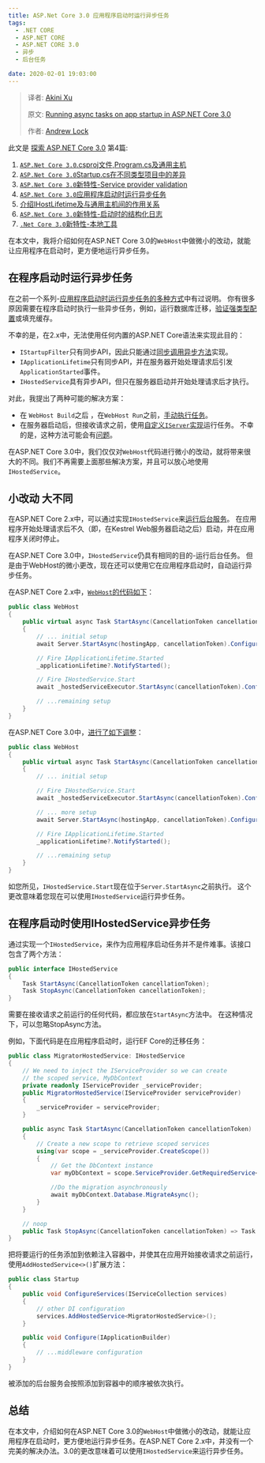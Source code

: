```yaml
---
title: ASP.Net Core 3.0 应用程序启动时运行异步任务
tags: 
  - .NET CORE
  - ASP.NET CORE
  - ASP.NET CORE 3.0
  - 异步
  - 后台任务

date: 2020-02-01 19:03:00
---
```


> 译者:  [Akini Xu](/)
>
> 原文:  [Running async tasks on app startup in ASP.NET Core 3.0](https://andrewlock.net/running-async-tasks-on-app-startup-in-asp-net-core-3/) 
>
> 作者:  [Andrew Lock](https://andrewlock.net/about/)
>

此文是 [探索 ASP.NET Core 3.0](/exploring-asp-net-core-3) 第4篇:

1. [`ASP.Net Core 3.0`.csproj文件,Program.cs及通用主机](/exploring-the-new-project-file-program-and-the-generic-host-in-asp-net-core-3/)
2. [`ASP.Net Core 3.0`Startup.cs在不同类型项目中的差异](/comparing-startup-between-the-asp-net-core-3-templates/)
3. [`ASP.Net Core 3.0`新特性-Service provider validation](/new-in-asp-net-core-3-service-provider-validation/)
4. [`ASP.Net Core 3.0`应用程序启动时运行异步任务](/running-async-tasks-on-app-startup-in-asp-net-core-3/)
5. [介绍IHostLifetime及与通用主机间的作用关系](/introducing-ihostlifetime-and-untangling-the-generic-host-startup-interactions/)
6. [`ASP.Net Core 3.0`新特性-启动时的结构化日志](/new-in-aspnetcore-3-structured-logging-for-startup-messages/)
7. [`.Net Core 3.0`新特性-本地工具](/new-in-net-core-3-local-tools)

在本文中，我将介绍如何在ASP.NET Core 3.0的`WebHost`中做微小的改动，就能让应用程序在启动时，更方便地运行异步任务。

 <!-- more --> 

## 在程序启动时运行异步任务

在之前一个系列-[应用程序启动时运行异步任务的多种方式](https://andrewlock.net/series/running-async-tasks-on-app-startup-in-asp-net-core/)中有过说明。 你有很多原因需要在程序启动时执行一些异步任务，例如，运行数据库迁移，[验证强类型配置](https://andrewlock.net/adding-validation-to-strongly-typed-configuration-objects-in-asp-net-core/)或填充缓存。

不幸的是，在2.x中，无法使用任何内置的ASP.NET Core语法来实现此目的：

- `IStartupFilter`只有同步API，因此只能通过[同步调用异步方法](https://github.com/davidfowl/AspNetCoreDiagnosticScenarios/blob/master/AsyncGuidance.md#asynchrony-is-viral)实现。
- `IApplicationLifetime`只有同步API，并在服务器开始处理请求后引发`ApplicationStarted`事件。
- `IHostedService`具有异步API，但只在服务器启动并开始处理请求后才执行。

对此，我提出了两种可能的解决方案：

- 在 `WebHost Build`之后 ，在`WebHost Run`之前，[手动执行任务](https://andrewlock.net/running-async-tasks-on-app-startup-in-asp-net-core-part-2/#an-example-async-database-migration)。
- 在服务器启动后，但接收请求之前，使用[自定义`IServer`实现](https://andrewlock.net/running-async-tasks-on-app-startup-in-asp-net-core-part-2/#an-alternative-approach-by-decorating-iserver)运行任务。 不幸的是，这种方法可能会有[问题](https://github.com/andrewlock/NetEscapades.AspNetCore.StartupTasks/issues/4)。

在ASP.NET Core 3.0中，我们仅仅对`WebHost`代码进行微小的改动，就将带来很大的不同。我们不再需要上面那些解决方案，并且可以放心地使用`IHostedService`。

## 小改动 大不同

在ASP.NET Core 2.x中，可以通过实现`IHostedService`来[运行后台服务](https://docs.microsoft.com/en-us/aspnet/core/fundamentals/host/hosted-services?view=aspnetcore-2.2&tabs=visual-studio)。 在应用程序开始处理请求后不久（即，在Kestrel Web服务器启动之后）启动，并在应用程序关闭时停止。

在ASP.NET Core 3.0中，`IHostedService`仍具有相同的目的-运行后台任务。 但是由于WebHost的微小更改，现在还可以使用它在应用程序启动时，自动运行异步任务。

在ASP.NET Core 2.x中，[`WebHost`的代码如下](https://github.com/aspnet/AspNetCore/blob/v2.1.12/src/Hosting/Hosting/src/Internal/WebHost.cs#L153)：

```cs
public class WebHost
{
    public virtual async Task StartAsync(CancellationToken cancellationToken = default)
    {
        // ... initial setup
        await Server.StartAsync(hostingApp, cancellationToken).ConfigureAwait(false);

        // Fire IApplicationLifetime.Started
        _applicationLifetime?.NotifyStarted();

        // Fire IHostedService.Start
        await _hostedServiceExecutor.StartAsync(cancellationToken).ConfigureAwait(false);

        // ...remaining setup
    }
}
```

在ASP.NET Core 3.0中，[进行了如下调整](https://github.com/aspnet/AspNetCore/blob/v3.0.0-preview9.19424.4/src/Hosting/Hosting/src/Internal/WebHost.cs#L154)：

```csharp
public class WebHost
{
    public virtual async Task StartAsync(CancellationToken cancellationToken = default)
    {
        // ... initial setup

        // Fire IHostedService.Start
        await _hostedServiceExecutor.StartAsync(cancellationToken).ConfigureAwait(false);

        // ... more setup
        await Server.StartAsync(hostingApp, cancellationToken).ConfigureAwait(false);

        // Fire IApplicationLifetime.Started
        _applicationLifetime?.NotifyStarted();

        // ...remaining setup
    }
}
```

如您所见，`IHostedService.Start`现在位于`Server.StartAsync`之前执行。 这个更改意味着您现在可以使用`IHostedService`运行异步任务。

## 在程序启动时使用IHostedService异步任务

通过实现一个`IHostedService`，来作为应用程序启动任务并不是件难事。该接口包含了两个方法： 

```csharp
public interface IHostedService
{
    Task StartAsync(CancellationToken cancellationToken);
    Task StopAsync(CancellationToken cancellationToken);
}
```

需要在接收请求之前运行的任何代码，都应放在`StartAsync`方法中。 在这种情况下，可以忽略StopAsync方法。

例如，下面代码是在应用程序启动时，运行EF Core的迁移任务： 

```csharp
public class MigratorHostedService: IHostedService
{
    // We need to inject the IServiceProvider so we can create 
    // the scoped service, MyDbContext
    private readonly IServiceProvider _serviceProvider;
    public MigratorHostedService(IServiceProvider serviceProvider)
    {
        _serviceProvider = serviceProvider;
    }

    public async Task StartAsync(CancellationToken cancellationToken)
    {
        // Create a new scope to retrieve scoped services
        using(var scope = _serviceProvider.CreateScope())
        {
            // Get the DbContext instance
            var myDbContext = scope.ServiceProvider.GetRequiredService<MyDbContext>();

            //Do the migration asynchronously
            await myDbContext.Database.MigrateAsync();
        }
    }

    // noop
    public Task StopAsync(CancellationToken cancellationToken) => Task.CompletedTask;
}
```

把将要运行的任务添加到依赖注入容器中，并使其在应用开始接收请求之前运行，使用`AddHostedService<>()`扩展方法：

```csharp
public class Startup
{
    public void ConfigureServices(IServiceCollection services)
    {
        // other DI configuration
        services.AddHostedService<MigratorHostedService>();
    }

    public void Configure(IApplicationBuilder)
    {
        // ...middleware configuration
    }
}
```

被添加的后台服务会按照添加到容器中的顺序被依次执行。

## 总结

在本文中，介绍如何在ASP.NET Core 3.0的`WebHost`中做微小的改动，就能让应用程序在启动时，更方便地运行异步任务。在ASP.NET Core 2.x中，并没有一个完美的解决办法。3.0的更改意味着可以使用`IHostedService`来运行异步任务。